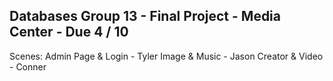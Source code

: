 Databases Group 13 - Final Project - Media Center - Due 4 / 10
---------------------------------------------------------------
Scenes:
Admin Page & Login - Tyler
Image & Music - Jason
Creator & Video - Conner
